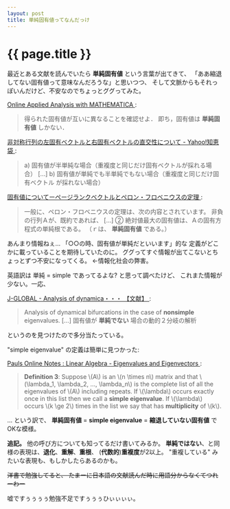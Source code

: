 ```yaml
---
layout: post
title: 単純固有値ってなんだっけ
---
```


# {{ page.title }} #

最近とある文献を読んでいたら **単純固有値** という言葉が出てきて、
「ああ縮退してない固有値って意味なんだろうな」と思いつつ、
そして文脈からもそれっぽいんだけど、不安なのでちょっとググってみた。


[Online Applied Analysis with MATHEMATICA
](http://www.sci.u-toyama.ac.jp/~fkubo/mathemat/math0024.htm>):

> 得られた固有値が互いに異なることを確認せよ． 即ち，固有値は
> **単純固有値** しかない．

[非対称行列の左固有ベクトルと右固有ベクトルの直交性について - Yahoo!知恵袋
](http://detail.chiebukuro.yahoo.co.jp/qa/question_detail/q1336943908>):

> a) 固有値が半単純な場合（重複度と同じだけ固有ベクトルが採れる場合）
>    \[...\]
> b) 固有値が単純でも半単純でもない場合（重複度と同じだけ固有ベクトル
>    が採れない場合）

[固有値についてーページランクベクトルとペロン・フロベニウスの定理
](http://www.geocities.jp/existenzueda/eigenvalue.htm):

> 一般に、ペロン・フロベニウスの定理は、次の内容とされています。
> 非負の行列Ａが、既約であれば、 \[...\]
> ② 絶対値最大の固有値は、Ａの固有方程式の単純根である。
> （ｒは、 **単純固有値** である。）

あんまり情報ねぇ... 「○○の時、固有値が単純だといいます」的な
定義がどこかに載っていることを期待していたのに。
ググってすぐ情報が出てこないとちょっとずつ不安になってくる。
←情報化社会の弊害。


英語訳は 単純 = simple であってるよな? と思って調べたけど、
これまた情報が少ない。一応、

[J-GLOBAL - Analysis of dynamica・・・ 【文献】
](http://jglobal.jst.go.jp/public/20090422/200902050372803443):

> Analysis of dynamical bifurcations in the case of **nonsimple** eigenvalues.
> \[...\]
> 固有値が **単純でない** 場合の動的２分岐の解析

というのを見つけたので多分当たっている。


"simple eigenvalue" の定義は簡単に見つかった:

[Pauls Online Notes : Linear Algebra - Eigenvalues and Eigenvectors
](http://tutorial.math.lamar.edu/Classes/LinAlg/EVals_Evects.aspx):

> **Definition 3**: Suppose \\(A\\) is an \\(n \times n\\)
> matrix and that \\(\lambda_1, \lambda_2, ..., \lambda_n\\) is
> the complete list of all the eigenvalues of \\(A\\) including
> repeats.  If \\(\lambda\\) occurs exactly once in this list then
> we call a **simple eigenvalue**.  If \\(\lambda\\) occurs
> \\(k \ge 2\\) times in the list we say that has **multiplicity** of
> \\(k\\).

... という訳で、 **単純固有値** = **simple eigenvalue** =
**縮退していない固有値** でOKな模様。

**追記。** 他の呼び方についても知ってるだけ書いてみるか。
**単純ではない**、と同様の表現は、**退化**、**重解**、**重根**、
(**代数的**)**重複度**が2以上。
"重複している" みたいな表現も、もしかしたらあるのかも。


<strike>洋書で勉強してると、
たまーに日本語の文献読んだ時に用語分からなくてつれーわー</strike>

嘘ですぅぅぅぅ勉強不足ですぅぅぅひぃぃぃぃ。

